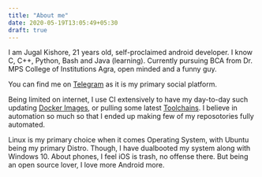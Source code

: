 ```yaml
---
title: "About me"
date: 2020-05-19T13:05:49+05:30
draft: true
---
```


I am Jugal Kishore, 21 years old, self-proclaimed android developer. I know C, C++, Python, Bash and Java (learning). Currently pursuing BCA from Dr. MPS College of Institutions Agra, open minded and a funny guy.

You can find me on [Telegram](https://t.me/crazyuploader) as it is my primary social platform. 

Being limited on internet, I use CI extensively to have my day-to-day such updating 
[Docker Images](https://hub.docker.com/u/crazyuploader), or pulling some latest [Toolchains](https://github.com/crazyuploader/Clang-Toolchain). I believe in automation so much so that I ended up making few of my reposotories fully automated. 

Linux is my primary choice when it comes Operating System, with Ubuntu being my primary Distro. Though, I have dualbooted my system along with Windows 10. About phones, I feel iOS is trash, no offense there. But being an open source lover, I love more Android more.

